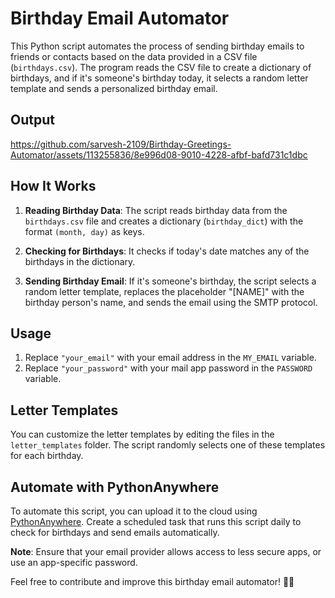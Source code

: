 # Birthday Email Automator

This Python script automates the process of sending birthday emails to friends or contacts based on the data provided in a CSV file (`birthdays.csv`). The program reads the CSV file to create a dictionary of birthdays, and if it's someone's birthday today, it selects a random letter template and sends a personalized birthday email.

## Output


https://github.com/sarvesh-2109/Birthday-Greetings-Automator/assets/113255836/8e996d08-9010-4228-afbf-bafd731c1dbc




## How It Works

1. **Reading Birthday Data**: The script reads birthday data from the `birthdays.csv` file and creates a dictionary (`birthday_dict`) with the format `(month, day)` as keys.

2. **Checking for Birthdays**: It checks if today's date matches any of the birthdays in the dictionary.

3. **Sending Birthday Email**: If it's someone's birthday, the script selects a random letter template, replaces the placeholder "[NAME]" with the birthday person's name, and sends the email using the SMTP protocol.

## Usage

1. Replace `"your_email"` with your email address in the `MY_EMAIL` variable.
2. Replace `"your_password"` with your mail app password in the `PASSWORD` variable.

## Letter Templates

You can customize the letter templates by editing the files in the `letter_templates` folder. The script randomly selects one of these templates for each birthday.

## Automate with PythonAnywhere

To automate this script, you can upload it to the cloud using [PythonAnywhere](https://www.pythonanywhere.com/). Create a scheduled task that runs this script daily to check for birthdays and send emails automatically.

**Note**: Ensure that your email provider allows access to less secure apps, or use an app-specific password.

Feel free to contribute and improve this birthday email automator! 🎉📧
